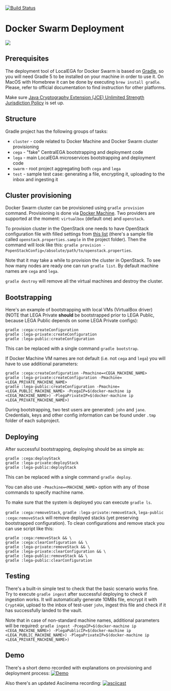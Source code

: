 [![Build Status](https://jenkins.norgene.no/buildStatus/icon?job=LocalEGA-deploy-swarm/master)](https://jenkins.norgene.no/job/LocalEGA-deploy-swarm/job/master/)

# Docker Swarm Deployment

![](https://habrastorage.org/webt/zt/rm/bk/ztrmbknpfaz9ybmoy3j12x5tlcw.gif)

## Prerequisites

The deployment tool of LocalEGA for Docker Swarm is based on [Gradle](https://gradle.org/), so you will need Gradle 5 to
be installed on your machine in order to use it. On MacOS with Homebrew it can be done by executing
`brew install gradle`. Please, refer to official documentation to find instruction for other platforms.

Make sure [Java Cryptography Extension (JCE) Unlimited Strength Jurisdiction Policy](http://www.oracle.com/technetwork/java/javase/downloads/jce8-download-2133166.html) is set up.

## Structure

Gradle project has the following groups of tasks:

- `cluster` - code related to Docker Machine and Docker Swarm cluster provisioning
- `cega` - "fake" CentralEGA bootstrapping and deployment code
- `lega` - main LocalEGA microservices bootstrapping and deployment code
- `swarm` - root project aggregating both `cega` and `lega` 
- `test` - sample test case: generating a file, encrypting it, uploading to the inbox and ingesting it

## Cluster provisioning

Docker Swarm cluster can be provisioned using `gradle provision` command. Provisioning is done via 
[Docker Machine](https://docs.docker.com/machine/). Two providers are supported at the moment: `virtualbox` (default 
one) and `openstack`. 

To provision cluster in the OpenStack one needs to have OpenStack configuration file with filled
settings from [this list](https://docs.docker.com/machine/drivers/openstack/) (there's a sample file called 
`openstack.properties.sample` in the project folder). Then the command will look like this:
`gradle provision -PopenStackConfig=/absolute/path/to/openstack.properties`. 

Note that it may take a while to provision the cluster in OpenStack. To see how many nodes are ready one can run
`gradle list`. By default machine names are `cega` and `lega`.

`gradle destroy` will remove all the virtual machines and destroy the cluster.

## Bootstrapping

Here's an example of bootstrapping with local VMs (VirtualBox driver) (NOTE that LEGA Private **should** be bootstrapped 
prior to LEGA Public, because LEGA Public depends on some LEGA Private configs):
```
gradle :cega:createConfiguration
gradle :lega-private:createConfiguration
gradle :lega-public:createConfiguration
```

This can be replaced with a single command `gradle bootstrap`.

If Docker Machine VM names are not default (i.e. not `cega` and `lega`) you will have to use additional parameters:
```
gradle :cega:createConfiguration -Pmachine=<CEGA_MACHINE_NAME>
gradle :lega-private:createConfiguration -Pmachine=<LEGA_PRIVATE_MACHINE_NAME>
gradle :lega-public:createConfiguration -Pmachine=<LEGA_PUBLIC_MACHINE_NAME> -PcegaIP=$(docker-machine ip <CEGA_MACHINE_NAME>) -PlegaPrivateIP=$(docker-machine ip <LEGA_PRIVATE_MACHINE_NAME>)
```

During bootstrapping, two test users are generated: `john` and `jane`. Credentials, keys and other config information
can be found under `.tmp` folder of each subproject.

## Deploying

After successful bootstrapping, deploying should be as simple as:
```
gradle :cega:deployStack
gradle :lega-private:deployStack
gradle :lega-public:deployStack
```

This can be replaced with a single command `gradle deploy`.

You can also use `-Pmachine=<MACHINE_NAME>` option with any of those commands to specify machine name.

To make sure that the system is deployed you can execute `gradle ls`.

`gradle :cega:removeStack`, `gradle :lega-private:removeStack`, `lega-public :cega:removeStack` will remove deployed stacks 
(yet preserving bootstrapped configuration). To clean configurations and remove stack you can use script like this:
```
gradle :cega:removeStack && \
gradle :cega:clearConfiguration && \
gradle :lega-private:removeStack && \
gradle :lega-private:clearConfiguration && \
gradle :lega-public:removeStack && \
gradle :lega-public:clearConfiguration
```

## Testing

There's a built-in simple test to check that the basic scenario works fine. Try to execute `gradle ingest` after
successful deploying to check if ingestion works. It will automatically generate 10MBs file, encrypt it with `Crypt4GH`,
upload to the inbox of test-user `john`, ingest this file and check if it has successfully landed to the vault.

Note that in case of non-standard machine names, additional parameters will be required:
`gradle ingest -PcegaIP=$(docker-machine ip <CEGA_MACHINE_NAME>) -PlegaPublicIP=$(docker-machine ip <LEGA_PUBLIC_MACHINE_NAME>) -PlegaPrivateIP=$(docker-machine ip <LEGA_PRIVATE_MACHINE_NAME>)`

## Demo

There's a short demo recorded with explanations on provisioning and deployment process:
[![Demo](https://img.youtube.com/vi/8hvXxqW8uP0/0.jpg)](https://www.youtube.com/watch?v=8hvXxqW8uP0)

Also there's an updated Asciinema recording:
[![asciicast](https://asciinema.org/a/211883.svg)](https://asciinema.org/a/211883)
